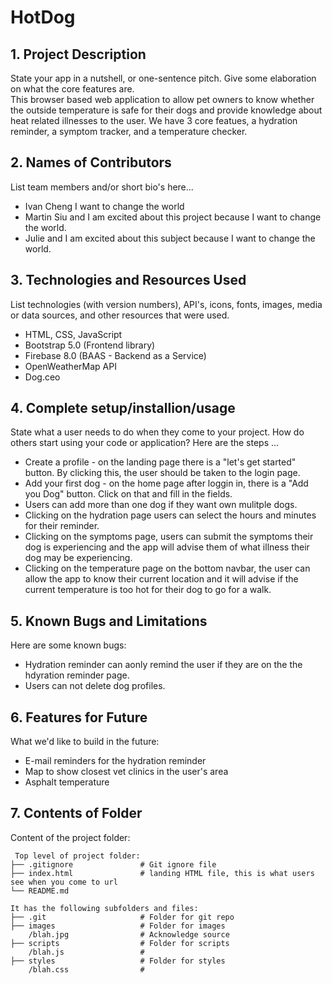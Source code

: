 # HotDog

## 1. Project Description
State your app in a nutshell, or one-sentence pitch. Give some elaboration on what the core features are.  
This browser based web application to allow pet owners to know whether the outside temperature is safe for their dogs and provide knowledge about heat related illnesses to the user. We have 3 core featues, a hydration reminder, a symptom tracker, and a temperature checker.

## 2. Names of Contributors
List team members and/or short bio's here... 

* Ivan Cheng I want to change the world
* Martin Siu and I am excited about this project because I want to change the world.
* Julie and I am excited about this subject because I want to change the world.

## 3. Technologies and Resources Used
List technologies (with version numbers), API's, icons, fonts, images, media or data sources, and other resources that were used.
* HTML, CSS, JavaScript
* Bootstrap 5.0 (Frontend library)
* Firebase 8.0 (BAAS - Backend as a Service)
* OpenWeatherMap API
* Dog.ceo


## 4. Complete setup/installion/usage
State what a user needs to do when they come to your project.  How do others start using your code or application?
Here are the steps ...
* Create a profile - on the landing page there is a "let's get started" button. By clicking this, the user should be taken to the login page.
* Add your first dog - on the home page after loggin in, there is a "Add you Dog" button. Click on that and fill in the fields.
* Users can add more than one dog if they want own mulitple dogs.
* Clicking on the hydration page users can select the hours and minutes for their reminder.
* Clicking on the symptoms page, users can submit the symptoms their dog is experiencing and the app will advise them of what illness their dog may be experiencing.
* Clicking on the temperature page on the bottom navbar, the user can allow the app to know their current location and it will advise if the current temperature is too hot for their dog to go for a walk.

## 5. Known Bugs and Limitations
Here are some known bugs:
* Hydration reminder can aonly remind the user if they are on the the hdyration reminder page.
* Users can not delete dog profiles.

## 6. Features for Future
What we'd like to build in the future:
* E-mail reminders for the hydration reminder
* Map to show closest vet clinics in the user's area
* Asphalt temperature
	
## 7. Contents of Folder
Content of the project folder:

```
 Top level of project folder: 
├── .gitignore               # Git ignore file
├── index.html               # landing HTML file, this is what users see when you come to url
└── README.md

It has the following subfolders and files:
├── .git                     # Folder for git repo
├── images                   # Folder for images
    /blah.jpg                # Acknowledge source
├── scripts                  # Folder for scripts
    /blah.js                 # 
├── styles                   # Folder for styles
    /blah.css                # 



```


